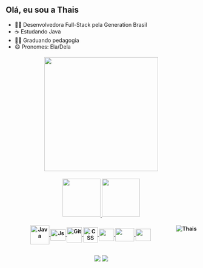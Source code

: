 ## Olá, eu sou a Thais 

- 👩‍💻 Desenvolvedora Full-Stack pela Generation Brasil
- ☕ Estudando Java
- 👷‍♀️ Graduando pedagogia
- 😄 Pronomes: Ela/Dela

<h4 align ="center"> 
  <a href = "https://i.imgur.com/c1DNFmi.gif">
    <img height="300em" src="https://i.imgur.com/c1DNFmi.gif"/>
    

<h4 align="center">
  <a href="https://github.com/thaisspereira">
  <img height="100em" src="https://github-readme-stats.vercel.app/api?username=thaisspereira&show_icons=true&theme=yeblu&include_all_commits=true&count_private=true"/>
  <img height="100em" src="https://github-readme-stats.vercel.app/api/top-langs/?username=thaisspereira&layout=compact&langs_count=7&theme=yeblu"/>
</div>
  
 <h4 align="center">
 <img align="center" alt="Java" height="50" width="50" src="https://cdn.jsdelivr.net/gh/devicons/devicon/icons/java/java-original-wordmark.svg"/>
 <img align="center" alt="Js" height="30" width="40" src="https://cdn.jsdelivr.net/gh/devicons/devicon/icons/javascript/javascript-original.svg"/>
 <img align="center" alt="Git" height="40" width="40" src="https://cdn.jsdelivr.net/gh/devicons/devicon/icons/git/git-plain.svg"/>
 <img align="center" alt="CSS" height="40" width="38"src="https://cdn.jsdelivr.net/gh/devicons/devicon/icons/css3/css3-original.svg" />
 <img align="center" alt"angular" height="32" width="40" src="https://cdn.jsdelivr.net/gh/devicons/devicon/icons/angularjs/angularjs-plain.svg"/>
 <img align="center" alt"spring" height="35" width="50" src="https://cdn.jsdelivr.net/gh/devicons/devicon/icons/spring/spring-original.svg"/>
 <img align="center" alt"MySQL" height="32" width="40" src="https://cdn.jsdelivr.net/gh/devicons/devicon/icons/mysql/mysql-original.svg"/>
 <img align="right" alt="Thais" src="https://media.discordapp.net/attachments/900752381455761419/911023648717037638/download20211104194057.png">
 </div>
  
  
##
 
 <h4 align="center">
    <a href = "mailto:thaissp96@gmail.com"><img src="https://img.shields.io/badge/-Gmail-%23333?style=for-the-badge&logo=gmail&logoColor=white" target="_blank"></a>
  <a href="https://www.linkedin.com/in/pereira-thais/" target="_blank"><img src="https://img.shields.io/badge/-LinkedIn-%230077B5?style=for-the-badge&logo=linkedin&logoColor=white" target="_blank"></a>
  <src="https://cdn.discordapp.com/attachments/890564066446282812/893200534729789510/output_2TfwJK.gif">
